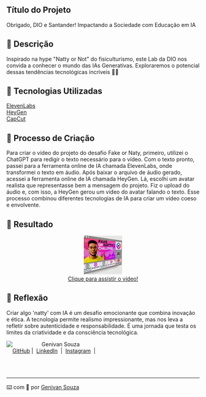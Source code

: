 ## Título do Projeto 
Obrigado, DIO e Santander! Impactando a Sociedade com Educação em IA


## 📒 Descrição
Inspirado na hype "Natty or Not" do fisiculturismo, este Lab da DIO nos convida a conhecer o mundo das IAs Generativas. Exploraremos o potencial dessas tendências tecnológicas incríveis 💪🤓


## 🤖 Tecnologias Utilizadas
[ElevenLabs](https://elevenlabs.io/)<br/>
[HeyGen](https://www.heygen.com/)<br/>
[CapCut](https://www.capcut.com/pt-br/)<br/>


## 🧐 Processo de Criação
Para criar o vídeo do projeto do desafio Fake or Naty, primeiro, utilizei o ChatGPT para redigir o texto necessário para o vídeo. Com o texto pronto, passei para a ferramenta online de IA chamada ElevenLabs, onde transformei o texto em áudio. Após baixar o arquivo de áudio gerado, acessei a ferramenta online de IA chamada HeyGen. Lá, escolhi um avatar realista que representasse bem a mensagem do projeto. Fiz o upload do áudio e, com isso, a HeyGen gerou um vídeo do avatar falando o texto. Esse processo combinou diferentes tecnologias de IA para criar um vídeo coeso e envolvente.


## 🚀 Resultado
<p align="center">
  <a href="https://www.youtube.com/watch?v=Mu42FgJquA4" target="_blank">
  <img src="./exemplos/thumbnail.png" width="20%">
    <br/>Clique para assistir o vídeo!
  </a>
<p>


## 💭 Reflexão 
Criar algo 'natty' com IA é um desafio emocionante que combina inovação e ética. A tecnologia permite realismo impressionante, mas nos leva a refletir sobre autenticidade e responsabilidade. É uma jornada que testa os limites da criatividade e da consciência tecnológica.


<p>
    <img 
      align=left 
      margin=10 
      width=80 
      src="https://avatars.githubusercontent.com/u/22550201?v=4"
    />
    <p>&nbsp&nbsp&nbspGenivan Souza<br>
    &nbsp&nbsp&nbsp
    <a href="https://github.com/genivanss">
    GitHub</a>&nbsp;|&nbsp;
    <a href="https://www.linkedin.com/in/genivanss">LinkedIn</a>
&nbsp;|&nbsp;
    <a href="https://www.instagram.com/genivanss/">
    Instagram</a>
&nbsp;|&nbsp;</p>
</p>
<br/><br/>
<p>

---

⌨️ com 💜 por [Genivan Souza](https://github.com/genivanss)
